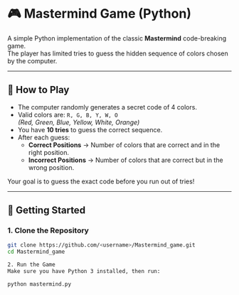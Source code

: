 # 🎮 Mastermind Game (Python)

A simple Python implementation of the classic **Mastermind** code-breaking game.  
The player has limited tries to guess the hidden sequence of colors chosen by the computer.

---

## 📌 How to Play
- The computer randomly generates a secret code of 4 colors.
- Valid colors are: `R, G, B, Y, W, O`  
  *(Red, Green, Blue, Yellow, White, Orange)*  
- You have **10 tries** to guess the correct sequence.
- After each guess:
  - **Correct Positions** → Number of colors that are correct and in the right position.  
  - **Incorrect Positions** → Number of colors that are correct but in the wrong position.  

Your goal is to guess the exact code before you run out of tries!

---

## 🚀 Getting Started

### 1. Clone the Repository
```bash
git clone https://github.com/<username>/Mastermind_game.git
cd Mastermind_game

2. Run the Game
Make sure you have Python 3 installed, then run:

python mastermind.py
